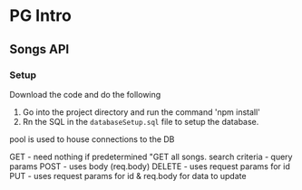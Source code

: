 # PG Intro

## Songs API

### Setup

Download the code and do the following

1. Go into the project directory and run the command 'npm install'
2. Rn the SQL in the `databaseSetup.sql` file to setup the database.





pool is used to house connections to the DB


GET - need nothing if predetermined "GET all songs.  search criteria - query params
POST - uses body (req.body)
DELETE - uses request params for id
PUT - uses request params for id & req.body for data to update